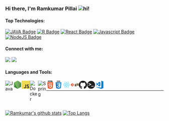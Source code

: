 ### Hi there, I'm Ramkumar Pillai <img src="https://user-images.githubusercontent.com/1303154/88677602-1635ba80-d120-11ea-84d8-d263ba5fc3c0.gif" width="28px" alt="hi">!

#### Top Technologies:

[![JAVA Badge](https://img.shields.io/badge/-Java-orange?style=for-the-badge&labelColor=black&logo=java&logoColor=orange)](#)
[![R Badge](https://img.shields.io/badge/-R%20Programming-black?style=for-the-badge&labelColor=blue&logo=R&logoColor=black&color=lightblue)](#)
[![React Badge](https://img.shields.io/badge/-React-61DBFB?style=for-the-badge&labelColor=black&logo=react&logoColor=61DBFB)](#)
[![Javascript Badge](https://img.shields.io/badge/-Javascript-F0DB4F?style=for-the-badge&labelColor=black&logo=javascript&logoColor=F0DB4F)](#)
[![NodeJS Badge](https://img.shields.io/badge/-NodeJS-4f9d3e?style=for-the-badge&labelColor=black&logo=node&logoColor=F0DB4F)](#)



#### Connect with me:

<a href="https://www.linkedin.com/in/psramkumar/" target="_blank"><img src="https://img.shields.io/badge/connect-%230077B5.svg?&style=for-the-badge&logo=linkedin&logoColor=white"></a>
<a href="https://twitter.com/psram" target="_blank"><img src="https://img.shields.io/badge/Add Me-%231DA1F2.svg?&style=for-the-badge&logo=twitter&logoColor=white"></a>

#### Languages and Tools:


<img align="left" alt="Java" width="26px" src="https://user-images.githubusercontent.com/5060594/117230596-12fff580-ae3b-11eb-8296-f93cc8e36d6a.png" />
<img align="left" alt="Node.js" width="26px" src="https://raw.githubusercontent.com/github/explore/80688e429a7d4ef2fca1e82350fe8e3517d3494d/topics/nodejs/nodejs.png" />
<img align="left" alt="JavaScript" width="26px" src="https://raw.githubusercontent.com/github/explore/80688e429a7d4ef2fca1e82350fe8e3517d3494d/topics/javascript/javascript.png" />
<img align="left" alt="Docker" width="26px" src="https://user-images.githubusercontent.com/5060594/117585667-3ecbf580-b131-11eb-8044-2b59646b4ad0.png" />
<img align="left" alt="Spring" width="26px" src="https://user-images.githubusercontent.com/5060594/117585785-ed703600-b131-11eb-8214-70f11c2a01a8.png" />

<img align="left" alt="HTML5" width="26px" src="https://raw.githubusercontent.com/github/explore/80688e429a7d4ef2fca1e82350fe8e3517d3494d/topics/html/html.png" />
<img align="left" alt="CSS3" width="26px" src="https://raw.githubusercontent.com/github/explore/80688e429a7d4ef2fca1e82350fe8e3517d3494d/topics/css/css.png" />
<img align="left" alt="React" width="26px" src="https://raw.githubusercontent.com/github/explore/80688e429a7d4ef2fca1e82350fe8e3517d3494d/topics/react/react.png" />
<img align="left" alt="Git" width="26px" src="https://raw.githubusercontent.com/github/explore/80688e429a7d4ef2fca1e82350fe8e3517d3494d/topics/git/git.png" />
<img align="left" alt="GitHub" width="26px" src="https://raw.githubusercontent.com/github/explore/78df643247d429f6cc873026c0622819ad797942/topics/github/github.png" />
<img align="left" alt="Terminal" width="26px" src="https://raw.githubusercontent.com/github/explore/80688e429a7d4ef2fca1e82350fe8e3517d3494d/topics/terminal/terminal.png" />
<img align="left" alt="Visual Studio Code" width="26px" src="https://raw.githubusercontent.com/github/explore/80688e429a7d4ef2fca1e82350fe8e3517d3494d/topics/visual-studio-code/visual-studio-code.png" />
<br />

---

<br/> <br/>

[![Ramkumar's github stats](https://github-readme-stats.vercel.app/api?username=ramkumar-equinix&show_icons=true&count_private=true&&hide=prs)](https://equinix.com)
[![Top Langs](https://github-readme-stats.vercel.app/api/top-langs/?username=ramkumar-equinix&layout=compact)](https://equinix.com)


<!--
**ramkumar-equinix/ramkumar-equinix** is a ✨ _special_ ✨ repository because its `README.md` (this file) appears on your GitHub profile.

Here are some ideas to get you started:

- 🔭 I’m currently working on ...
- 🌱 I’m currently learning ...
- 👯 I’m looking to collaborate on ...
- 🤔 I’m looking for help with ...
- 💬 Ask me about ...
- 📫 How to reach me: ...
- 😄 Pronouns: ...
- ⚡ Fun fact: ...
-->

